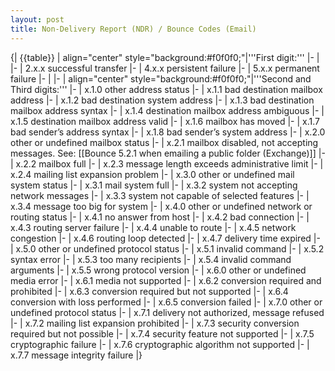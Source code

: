 ```yaml
---
layout: post 
title: Non-Delivery Report (NDR) / Bounce Codes (Email)
---
```


{| {{table}}
| align="center" style="background:#f0f0f0;"|'''First digit:'''
|-
| 
|-
| 2.x.x                              successful transfer 
|-
| 4.x.x                              persistent failure 
|-
| 5.x.x                              permanent failure
|-
| 
|-
| align="center" style="background:#f0f0f0;"|'''Second and Third digits:'''
|-
| x.1.0                              other address status
|-
| x.1.1                              bad destination mailbox address
|-
| x.1.2                              bad destination system address
|-
| x.1.3                              bad destination mailbox address syntax
|-
| x.1.4                              destination mailbox address ambiguous
|-
| x.1.5                              destination mailbox address valid
|-
| x.1.6                              mailbox has moved
|-
| x.1.7                              bad sender’s address syntax
|-
| x.1.8                              bad sender’s system address
|-
| x.2.0                              other or undefined mailbox status
|-
| x.2.1                              mailbox disabled, not accepting messages. See: [[Bounce 5.2.1 when emailing a public folder (Exchange)]]
|-
| x.2.2                              mailbox full
|-
| x.2.3                              message length exceeds administrative limit
|-
| x.2.4                              mailing list expansion problem
|-
| x.3.0                              other or undefined mail system status
|-
| x.3.1                              mail system full
|-
| x.3.2                              system not accepting network messages
|-
| x.3.3                              system not capable of selected features
|-
| x.3.4                              message too big for system
|-
| x.4.0                              other or undefined network or routing status
|-
| x.4.1                              no answer from host
|-
| x.4.2                              bad connection
|-
| x.4.3                              routing server failure
|-
| x.4.4                              unable to route
|-
| x.4.5                              network congestion
|-
| x.4.6                              routing loop detected
|-
| x.4.7                              delivery time expired
|-
| x.5.0                              other or undefined protocol status
|-
| x.5.1                              invalid command
|-
| x.5.2                              syntax error
|-
| x.5.3                              too many recipients
|-
| x.5.4                              invalid command arguments
|-
| x.5.5                              wrong protocol version
|-
| x.6.0                              other or undefined media error
|-
| x.6.1                              media not supported
|-
| x.6.2                              conversion required and prohibited
|-
| x.6.3                              conversion required but not supported
|-
| x.6.4                              conversion with loss performed
|-
| x.6.5                              conversion failed
|-
| x.7.0                              other or undefined protocol status
|-
| x.7.1                              delivery not authorized, message refused
|-
| x.7.2                              mailing list expansion prohibited
|-
| x.7.3                              security conversion required but not possible
|-
| x.7.4                              security feature not supported
|-
| x.7.5                              cryptographic failure
|-
| x.7.6                              cryptographic algorithm not supported
|-
| x.7.7                              message integrity failure
|}
